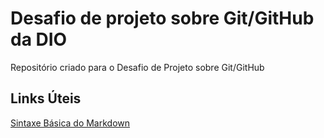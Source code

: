 # Desafio de projeto sobre Git/GitHub da DIO
Repositório criado para o Desafio de Projeto sobre Git/GitHub

## Links Úteis
[Sintaxe Básica do Markdown](https://markdown.net.br/sintaxe-basica/)
